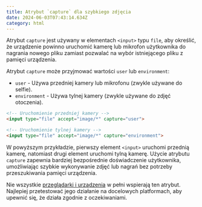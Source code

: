 ```yaml
---
title: Atrybut `capture` dla szybkiego zdjęcia
date: 2024-06-03T07:43:14.634Z
category: html
---
```


Atrybut `capture` jest używany w elementach `<input>` typu `file`, aby określić, że urządzenie powinno uruchomić kamerę lub mikrofon użytkownika do nagrania nowego pliku zamiast pozwalać na wybór istniejącego pliku z pamięci urządzenia.

Atrybut `capture` może przyjmować wartości `user` lub `environment`:

* `user` - Używa przedniej kamery lub mikrofonu (zwykle używane do selfie).
* `environment` - Używa tylnej kamery (zwykle używane do zdjęć otoczenia).

```html
<!-- Uruchomienie przedniej kamery -->
<input type="file" accept="image/*" capture="user">

<!-- Uruchomienie tylnej kamery -->
<input type="file" accept="image/*" capture="environment">
```

W powyższym przykładzie, pierwszy element `<input>` uruchomi przednią kamerę, natomiast drugi element uruchomi tylną kamerę. Użycie atrybutu `capture` zapewnia bardziej bezpośrednie doświadczenie użytkownika, umożliwiając szybkie wykonywanie zdjęć lub nagrań bez potrzeby przeszukiwania pamięci urządzenia.

Nie wszystkie [przeglądarki i urządzenia](https://developer.mozilla.org/en-US/docs/Web/HTML/Attributes/capture) w pełni wspierają ten atrybut. Najlepiej przetestować jego działanie na docelowych platformach, aby upewnić się, że działa zgodnie z oczekiwaniami.
